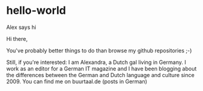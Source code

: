 # hello-world
Alex says hi

Hi there,

You've probably better things to do than browse my github repositories ;-)

Still, if you're interested: I am Alexandra, a Dutch gal living in Germany. I work as an editor for a German IT magazine and I have been blogging about the differences between the German and Dutch language and culture since 2009. You can find me on buurtaal.de (posts in German)


